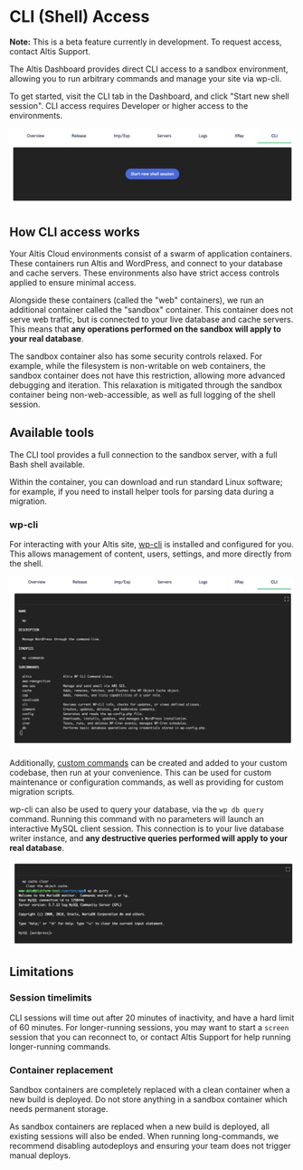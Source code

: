 # CLI (Shell) Access

**Note:** This is a beta feature currently in development. To request access, contact Altis Support.

The Altis Dashboard provides direct CLI access to a sandbox environment, allowing you to run arbitrary commands and manage your site via wp-cli.

To get started, visit the CLI tab in the Dashboard, and click "Start new shell session". CLI access requires Developer or higher access to the environments.

![](../assets/cli-start.png)


## How CLI access works

Your Altis Cloud environments consist of a swarm of application containers. These containers run Altis and WordPress, and connect to your database and cache servers. These environments also have strict access controls applied to ensure minimal access.

Alongside these containers (called the "web" containers), we run an additional container called the "sandbox" container. This container does not serve web traffic, but is connected to your live database and cache servers. This means that **any operations performed on the sandbox will apply to your real database**.

The sandbox container also has some security controls relaxed. For example, while the filesystem is non-writable on web containers, the sandbox container does not have this restriction, allowing more advanced debugging and iteration. This relaxation is mitigated through the sandbox container being non-web-accessible, as well as full logging of the shell session.


## Available tools

The CLI tool provides a full connection to the sandbox server, with a full Bash shell available.

Within the container, you can download and run standard Linux software; for example, if you need to install helper tools for parsing data during a migration.


### wp-cli

For interacting with your Altis site, [wp-cli](https://make.wordpress.org/cli/handbook/) is installed and configured for you. This allows management of content, users, settings, and more directly from the shell.

![](../assets/cli-wp.png)

Additionally, [custom commands](https://make.wordpress.org/cli/handbook/guides/commands-cookbook/) can be created and added to your custom codebase, then run at your convenience. This can be used for custom maintenance or configuration commands, as well as providing for custom migration scripts.

wp-cli can also be used to query your database, via the `wp db query` command. Running this command with no parameters will launch an interactive MySQL client session. This connection is to your live database writer instance, and **any destructive queries performed will apply to your real database**.

![](../assets/cli-db-query.png)


## Limitations

### Session timelimits

CLI sessions will time out after 20 minutes of inactivity, and have a hard limit of 60 minutes. For longer-running sessions, you may want to start a `screen` session that you can reconnect to, or contact Altis Support for help running longer-running commands.

### Container replacement

Sandbox containers are completely replaced with a clean container when a new build is deployed. Do not store anything in a sandbox container which needs permanent storage.

As sandbox containers are replaced when a new build is deployed, all existing sessions will also be ended. When running long-commands, we recommend disabling autodeploys and ensuring your team does not trigger manual deploys.
